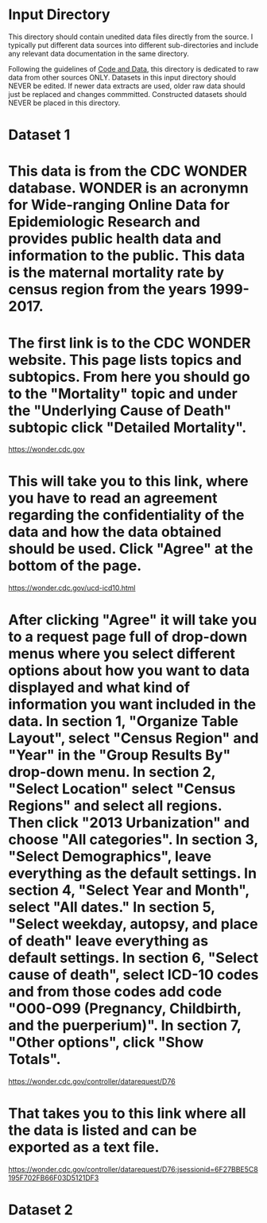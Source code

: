 # Input Directory

This directory should contain unedited data files directly from the source. I typically put different data sources into different sub-directories and include any relevant data documentation in the same directory. 

Following the guidelines of [Code and Data](https://web.stanford.edu/~gentzkow/research/CodeAndData.xhtml#magicparlabel-270), this directory is dedicated to raw data from other sources ONLY. Datasets in this input directory should NEVER be edited. If newer data extracts are used, older raw data should just be replaced and changes commmitted. Constructed datasets should NEVER be placed in this directory. 

# Dataset 1
# This data is from the CDC WONDER database. WONDER is an acronymn for Wide-ranging Online Data for Epidemiologic Research and provides public health data and information to the public. This data is the maternal mortality rate by census region from the years 1999-2017. 

# The first link is to the CDC WONDER website. This page lists topics and subtopics. From here you should go to the "Mortality" topic and under the "Underlying Cause of Death" subtopic click "Detailed Mortality". 
https://wonder.cdc.gov 

# This will take you to this link, where you have to read an agreement regarding the confidentiality of the data and how the data obtained should be used. Click "Agree" at the bottom of the page. 
https://wonder.cdc.gov/ucd-icd10.html 

# After clicking "Agree" it will take you to a request page full of drop-down menus where you select different options about how you want to data displayed and what kind of information you want included in the data. In section 1, "Organize Table Layout", select "Census Region" and "Year" in the "Group Results By" drop-down menu. In section 2, "Select Location" select "Census Regions" and select all regions. Then click "2013 Urbanization" and choose "All categories". In section 3, "Select Demographics", leave everything as the default settings. In section 4, "Select Year and Month", select "All dates." In section 5, "Select weekday, autopsy, and place of death" leave everything as default settings. In section 6, "Select cause of death", select ICD-10 codes and from those codes add code "O00-O99 (Pregnancy, Childbirth, and the puerperium)". In section 7, "Other options", click "Show Totals". 
https://wonder.cdc.gov/controller/datarequest/D76 

# That takes you to this link where all the data is listed and can be exported as a text file. 
https://wonder.cdc.gov/controller/datarequest/D76;jsessionid=6F27BBE5C8195F702FB66F03D5121DF3 

# Dataset 2 